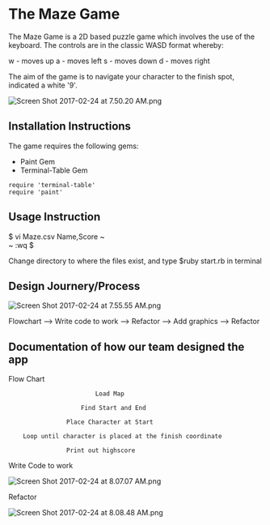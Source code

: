 # The Maze Game

The Maze Game is a 2D based puzzle game which involves the use of the keyboard. The controls are in the classic WASD format whereby:

w - moves up
a - moves left
s - moves down
d - moves right

The aim of the game is to navigate your character to the finish spot, indicated a white '9'.

![Screen Shot 2017-02-24 at 7.50.20 AM.png](https://www.dropbox.com/s/94knc7dprcpfmnz/Screen%20Shot%202017-02-24%20at%207.50.20%20AM.png?dl=0&raw=1)

## Installation Instructions

The game requires the following gems:
* Paint Gem 
* Terminal-Table Gem

```
require 'terminal-table'
require 'paint'
```

## Usage Instruction

$ vi Maze.csv
Name,Score
~                                                                       
~
:wq
$

Change directory to where the files exist, and type $ruby start.rb in terminal

## Design Journery/Process

![Screen Shot 2017-02-24 at 7.55.55 AM.png](https://www.dropbox.com/s/jows29ilkrajlby/Screen%20Shot%202017-02-24%20at%207.55.55%20AM.png?dl=0&raw=1)

Flowchart --> Write code to work --> Refactor --> Add graphics --> Refactor

## Documentation of how our team designed the app

Flow Chart

                            Load Map
                            
                        Find Start and End
                    
                    Place Character at Start
                
        Loop until character is placed at the finish coordinate
        
                    Print out highscore
                    

Write Code to work

![Screen Shot 2017-02-24 at 8.07.07 AM.png](https://www.dropbox.com/s/fg26pcik4w9c542/Screen%20Shot%202017-02-24%20at%208.07.07%20AM.png?dl=0&raw=1)

Refactor

![Screen Shot 2017-02-24 at 8.08.48 AM.png](https://www.dropbox.com/s/b0pwapx0jud6v6l/Screen%20Shot%202017-02-24%20at%208.08.48%20AM.png?dl=0&raw=1)




